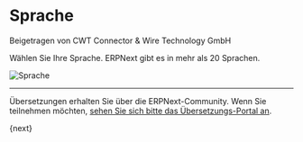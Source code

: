 <!-- add-breadcrumbs -->
# Sprache
<span class="text-muted contributed-by">Beigetragen von CWT Connector & Wire Technology GmbH</span>

Wählen Sie Ihre Sprache. ERPNext gibt es in mehr als 20 Sprachen.

<img alt="Sprache" class="screenshot" src="{{docs_base_url}}/assets/img/setup-wizard/step-1.png">

---

Übersetzungen erhalten Sie über die ERPNext-Community. Wenn Sie teilnehmen möchten, [sehen Sie sich bitte das Übersetzungs-Portal an](https://translate.erpnext.com).

{next}

